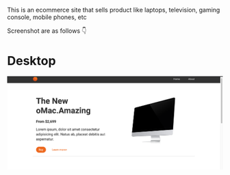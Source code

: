 This is an ecommerce site that sells product like laptops, television, gaming console, mobile phones, etc

Screenshot are as follows 👇

<!DOCTYPE html>

<h1>Desktop</h1>
 <img src="screenshots/Desktop.png" alt="desktop image">



</html>
